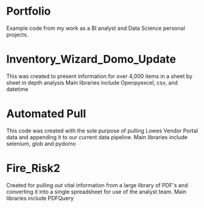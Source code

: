 # Portfolio
Example code from my work as a BI analyst and Data Science personal projects. 

# Inventory_Wizard_Domo_Update
This was created to present information for over 4,000 items in a sheet by sheet in depth analysis 
Main libraries include Openpyexcel, csv, and datetime

# Automated Pull 
This code was created with the sole purpose of pulling Lowes Vendor Portal data and appending it to our current data pipeline. 
Main libraries include selenium, glob and pydomo

# Fire_Risk2 
Created for pulling out vital information from a large library of PDF's and converting it into a single spreadsheet for use of the analyst team. 
Main libraries include PDFQuery

